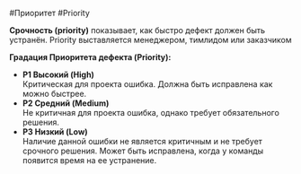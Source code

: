 #Приоритет #Priority

**Срочность (priority)** показывает, как быстро дефект должен быть устранён. Priority выставляется менеджером, тимлидом или заказчиком  
  
**Градация Приоритета дефекта (Priority):**  
  
- **P1 Высокий (High)**  
Критическая для проекта ошибка. Должна быть исправлена как можно быстрее.
- **P2 Средний (Medium)**  
Не критичная для проекта ошибка, однако требует обязательного решения.
- **P3 Низкий (Low)**  
Наличие данной ошибки не является критичным и не требует срочного решения. Может быть исправлена, когда у команды появится время на ее устранение.